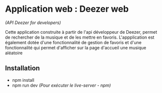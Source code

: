 # Application web : Deezer web
<p><em>(API Deezer for developers)</em></p>
<p> Cette application construite à partir de l'api développeur de Deezer, permet de rechercher de la musique et de les mettre en favoris. L'appplication est également dotée d'une fonctionnalité de gestion de favoris et d'une fonctionnalité qui permet d'afficher sur la page d'accueil une musique aléatoire</p>
<h2>Installation</h2>
<ul>
<li>npm install</li>
<li>npm run dev<em> (Pour exécuter le live-server - npm)</em></li>
</ul>
